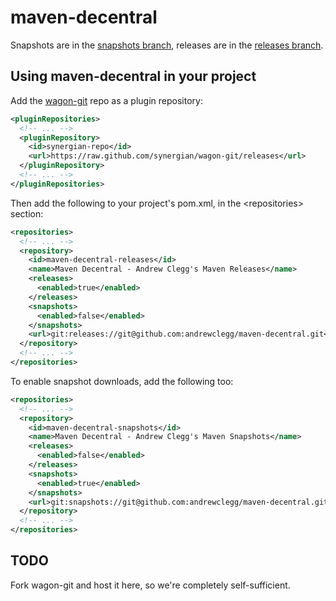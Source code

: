 # maven-decentral

Snapshots are in the [snapshots branch](https://github.com/andrewclegg/maven-decentral/tree/snapshots), releases are in the [releases branch](https://github.com/andrewclegg/maven-decentral/tree/releases).

## Using maven-decentral in your project

Add the [wagon-git](http://synergian.github.io/wagon-git/troubleshooting.html) repo as a plugin repository:

```xml
<pluginRepositories>
  <!-- ... -->
  <pluginRepository>
    <id>synergian-repo</id>
    <url>https://raw.github.com/synergian/wagon-git/releases</url>
  </pluginRepository>
  <!-- ... -->
</pluginRepositories>
```

Then add the following to your project's pom.xml, in the &lt;repositories&gt; section:

```xml
<repositories>
  <!-- ... -->
  <repository>
    <id>maven-decentral-releases</id>
    <name>Maven Decentral - Andrew Clegg's Maven Releases</name>
    <releases>
      <enabled>true</enabled>
    </releases>
    <snapshots>
      <enabled>false</enabled>
    </snapshots>
    <url>git:releases://git@github.com:andrewclegg/maven-decentral.git</url>
  </repository>
  <!-- ... -->
</repositories>
```

To enable snapshot downloads, add the following too:

```xml
<repositories>
  <!-- ... -->
  <repository>
    <id>maven-decentral-snapshots</id>
    <name>Maven Decentral - Andrew Clegg's Maven Snapshots</name>
    <releases>
      <enabled>false</enabled>
    </releases>
    <snapshots>
      <enabled>true</enabled>
    </snapshots>
    <url>git:snapshots://git@github.com:andrewclegg/maven-decentral.git</url>
  </repository>
  <!-- ... -->
</repositories>
```

## TODO

Fork wagon-git and host it here, so we're completely self-sufficient.

